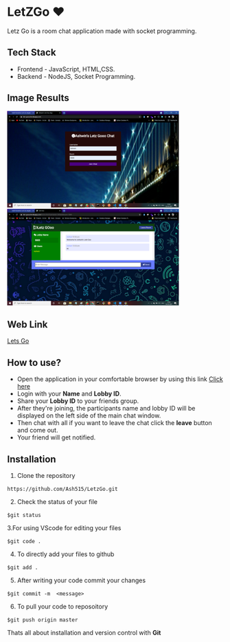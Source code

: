 # LetZGo ❤
Letz Go is a room chat application made with socket programming. 

## Tech Stack
- Frontend - JavaScript, HTML,CSS.
- Backend - NodeJS, Socket Programming.

## Image Results
<img src="Image Output/OP1.png" width="400px">     <img src="Image Output/OP2.png" width="400px">

## Web Link
[Lets Go](https://letz-gooo.herokuapp.com/)

## How to use?
- Open the application in your comfortable browser by using this link [Click here](https://letz-gooo.herokuapp.com/) 
- Login with your **Name** and **Lobby ID**.
- Share your **Lobby ID** to your friends group.
- After they're joining, the participants name and lobby ID will be displayed on the left side of the main chat window.
- Then chat with all if you want to leave the chat click the **leave** button and come out.
- Your friend will get notified.


## Installation 

1. Clone the repository 
```
https://github.com/Ash515/LetzGo.git
```
2. Check the status of your file 
```
$git status
```

3.For using VScode for editing your files 
```
$git code .
```
4. To directly add your files to github
```
$git add .
```
5. After writing your code commit your changes 
```
$git commit -m  <message>
```
6. To pull your code to reposoitory
```
$git push origin master
```
Thats all about installation and version control with **Git**



